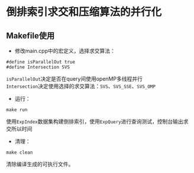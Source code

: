 # 倒排索引求交和压缩算法的并行化

## Makefile使用

* 修改main.cpp中的宏定义，选择求交算法：
```
#define isParallelOut true
#define Intersection SVS
```

`isParallelOut`决定是否在query间使用openMP多线程并行  
`Intersection`决定使用选择的求交算法：`SVS`、`SVS_SSE`、`SVS_OMP`

* 运行：  
```
make run
```

使用`ExpIndex`数据集构建倒排索引，使用`ExpQuery`进行查询测试，控制台输出求交所以时间  

* 清理：
```
make clean
```

清除编译生成的可执行文件。
